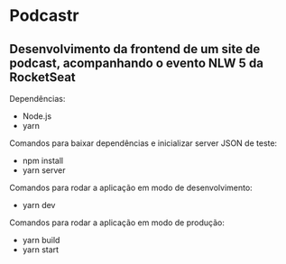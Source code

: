 ﻿# Podcastr 
 ## Desenvolvimento da frontend de um site de podcast, acompanhando o evento NLW 5 da RocketSeat
 
 Dependências:
 
 * Node.js
 * yarn
 
 Comandos para baixar dependências e inicializar server JSON de teste:
 
 * npm install
 * yarn server
 
 Comandos para rodar a aplicação em modo de desenvolvimento:
 
 * yarn dev
 
 Comandos para rodar a aplicação em modo de produção:
 
 * yarn build
 * yarn start 


